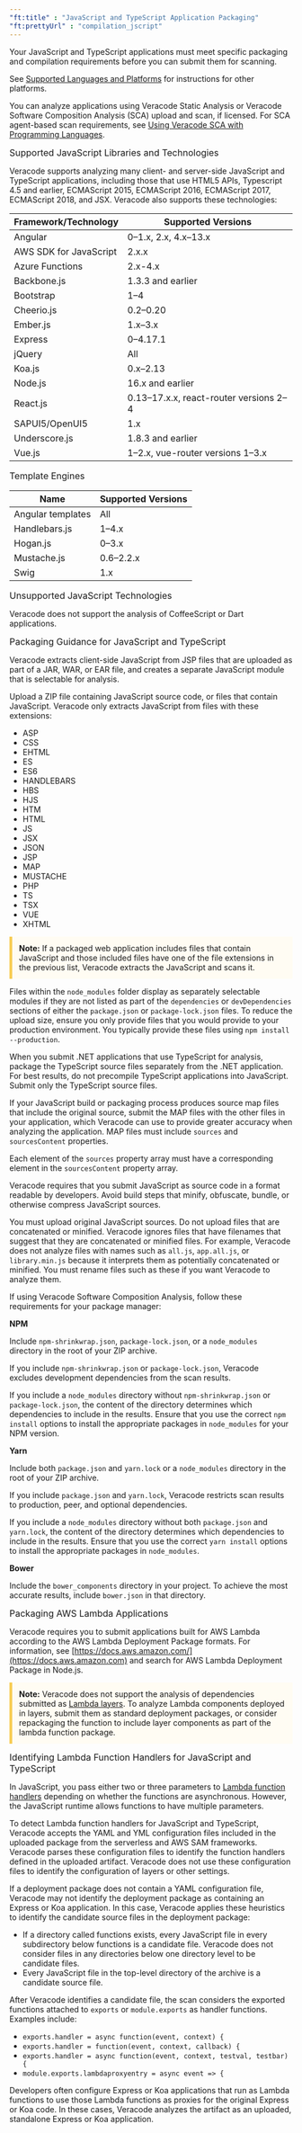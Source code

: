 ```yaml
---
"ft:title" : "JavaScript and TypeScript Application Packaging"
"ft:prettyUrl" : "compilation_jscript"
---
```


Your JavaScript and TypeScript applications must meet specific packaging and compilation requirements before you can submit them for scanning.

See [Supported Languages and Platforms](https://docs.veracode.com/r/r_supported_table) for instructions for other platforms.

You can analyze applications using Veracode Static Analysis or Veracode Software Composition Analysis \(SCA\) upload and scan, if licensed. For SCA agent-based scan requirements, see [Using Veracode SCA with Programming Languages](https://docs.veracode.com/r/Using_Veracode_SCA_with_Programming_Languages).

<p><span style="font-size: medium;">Supported JavaScript Libraries and Technologies</span></p>

Veracode supports analyzing many client- and server-side JavaScript and TypeScript applications, including those that use HTML5 APIs, Typescript 4.5 and earlier, ECMAScript 2015, ECMAScript 2016, ECMAScript 2017, ECMAScript 2018, and JSX. Veracode also supports these technologies:

|Framework/Technology|Supported Versions|
|----|----|
|Angular|0–1.x, 2.x, 4.x–13.x|
|AWS SDK for JavaScript|2.x.x|
|Azure Functions|2.x-4.x|
|Backbone.js|1.3.3 and earlier|
|Bootstrap|1–4|
|Cheerio.js|0.2–0.20|
|Ember.js|1.x–3.x|
|Express|0–4.17.1|
|jQuery|All|
|Koa.js|0.x–2.13|
|Node.js|16.x and earlier|
|React.js|0.13–17.x.x, react-router versions 2–4|
|SAPUI5/OpenUI5|1.x|
|Underscore.js|1.8.3 and earlier|
|Vue.js|1–2.x, vue-router versions 1–3.x|



<p><span style="font-size: medium;">Template Engines</span></p>

|Name|Supported Versions|
|----|----|
|Angular templates|All|
|Handlebars.js|1–4.x|
|Hogan.js|0–3.x|
|Mustache.js|0.6–2.2.x|
|Swig|1.x|

<p><span style="font-size: medium;">Unsupported JavaScript Technologies</span></p>

Veracode does not support the analysis of CoffeeScript or Dart applications.

<p><span style="font-size: medium;">Packaging Guidance for JavaScript and TypeScript</span></p>

Veracode extracts client-side JavaScript from JSP files that are uploaded as part of a JAR, WAR, or EAR file, and creates a separate JavaScript module that is selectable for analysis.

Upload a ZIP file containing JavaScript source code, or files that contain JavaScript. Veracode only extracts JavaScript from files with these extensions:

-   ASP
-   CSS
-   EHTML
-   ES
-   ES6
-   HANDLEBARS
-   HBS
-   HJS
-   HTM
-   HTML
-   JS
-   JSX
-   JSON
-   JSP
-   MAP
-   MUSTACHE
-   PHP
-   TS
-   TSX
-   VUE
-   XHTML

<p style="background-color:#FFFCF3; padding: 12px; border-left: 5px solid #F7CD55;">
<b>Note:</b> If a packaged web application includes files that contain JavaScript and those included files have one of the file extensions in the previous list, Veracode extracts the JavaScript and scans it.</p>

Files within the `node_modules` folder display as separately selectable modules if they are not listed as part of the `dependencies` or `devDependencies` sections of either the `package.json` or `package-lock.json` files. To reduce the upload size, ensure you only provide files that you would provide to your production environment. You typically provide these files using `npm install --production`.

When you submit .NET applications that use TypeScript for analysis, package the TypeScript source files separately from the .NET application. For best results, do not precompile TypeScript applications into JavaScript. Submit only the TypeScript source files.

If your JavaScript build or packaging process produces source map files that include the original source, submit the MAP files with the other files in your application, which Veracode can use to provide greater accuracy when analyzing the application. MAP files must include `sources` and `sourcesContent` properties.

Each element of the `sources` property array must have a corresponding element in the `sourcesContent` property array.

Veracode requires that you submit JavaScript as source code in a format readable by developers. Avoid build steps that minify, obfuscate, bundle, or otherwise compress JavaScript sources.

You must upload original JavaScript sources. Do not upload files that are concatenated or minified. Veracode ignores files that have filenames that suggest that they are concatenated or minified files. For example, Veracode does not analyze files with names such as `all.js`, `app.all.js`, or `library.min.js` because it interprets them as potentially concatenated or minified. You must rename files such as these if you want Veracode to analyze them.

If using Veracode Software Composition Analysis, follow these requirements for your package manager:

**NPM**

Include `npm-shrinkwrap.json`, `package-lock.json`, or a `node_modules` directory in the root of your ZIP archive.

If you include `npm-shrinkwrap.json` or `package-lock.json`, Veracode excludes development dependencies from the scan results.

If you include a `node_modules` directory without `npm-shrinkwrap.json` or `package-lock.json`, the content of the directory determines which dependencies to include in the results. Ensure that you use the correct `npm install` options to install the appropriate packages in `node_modules` for your NPM version.

**Yarn**

Include both `package.json` and `yarn.lock` or a `node_modules` directory in the root of your ZIP archive.

If you include `package.json` and `yarn.lock`, Veracode restricts scan results to production, peer, and optional dependencies.

If you include a `node_modules` directory without both `package.json` and `yarn.lock`, the content of the directory determines which dependencies to include in the results. Ensure that you use the correct `yarn install` options to install the appropriate packages in `node_modules`.

**Bower**

Include the `bower_components` directory in your project. To achieve the most accurate results, include `bower.json` in that directory.

<p><span style="font-size: medium;">Packaging AWS Lambda Applications</span></p>

Veracode requires you to submit applications built for AWS Lambda according to the AWS Lambda Deployment Package formats. For information, see [https://docs.aws.amazon.com/](https://docs.aws.amazon.com) and search for AWS Lambda Deployment Package in Node.js.

<p style="background-color:#FFFCF3; padding: 12px; border-left: 5px solid #F7CD55;">
<b>Note:</b> Veracode does not support the analysis of dependencies submitted as <a href="https://docs.veracode.com/r/c_lambda_layers">Lambda layers</a>. To analyze Lambda components deployed in layers, submit them as standard deployment packages, or consider repackaging the function to include layer components as part of the lambda function package.</p>

<p><span style="font-size: medium;">Identifying Lambda Function Handlers for JavaScript and TypeScript</span></p>

In JavaScript, you pass either two or three parameters to [Lambda function handlers](https://docs.aws.amazon.com/lambda/latest/dg/nodejs-handler.html) depending on whether the functions are asynchronous. However, the JavaScript runtime allows functions to have multiple parameters.

To detect Lambda function handlers for JavaScript and TypeScript, Veracode accepts the YAML and YML configuration files included in the uploaded package from the serverless and AWS SAM frameworks. Veracode parses these configuration files to identify the function handlers defined in the uploaded artifact. Veracode does not use these configuration files to identify the configuration of layers or other settings.

If a deployment package does not contain a YAML configuration file, Veracode may not identify the deployment package as containing an Express or Koa application. In this case, Veracode applies these heuristics to identify the candidate source files in the deployment package:

-   If a directory called functions exists, every JavaScript file in every subdirectory below functions is a candidate file. Veracode does not consider files in any directories below one directory level to be candidate files.
-   Every JavaScript file in the top-level directory of the archive is a candidate source file.

After Veracode identifies a candidate file, the scan considers the exported functions attached to `exports` or `module.exports` as handler functions. Examples include:

-   `exports.handler = async function(event, context) {`
-   `exports.handler = function(event, context, callback) {`
-   `exports.handler = async function(event, context, testval, testbar) {`
-   `module.exports.lambdaproxyentry = async event => {`

Developers often configure Express or Koa applications that run as Lambda functions to use those Lambda functions as proxies for the original Express or Koa code. In these cases, Veracode analyzes the artifact as an uploaded, standalone Express or Koa application.
